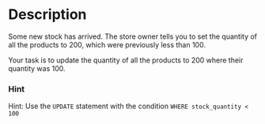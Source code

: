 # Description
Some new stock has arrived. The store owner tells you to set the quantity of all the products to 200, which were previously less than 100.

Your task is to update the quantity of all the products to 200 where their quantity was 100.

### Hint
Hint: Use the `UPDATE` statement with the condition `WHERE stock_quantity < 100`
